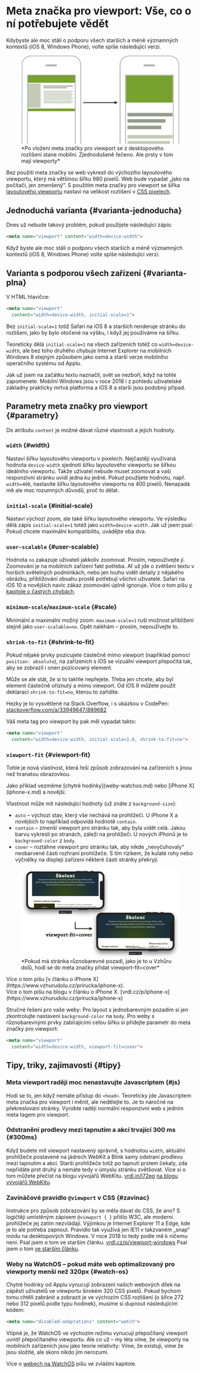 # Meta značka pro viewport: Vše, co o ní potřebujete vědět

Kdybyste ale moc stáli o podporu všech starších a méně významných kontextů (iOS 8, Windows Phone), volte spíše následující verzi.

<figure>
<img src="../dist/images/original/meta-viewport-mobile.jpg" alt="Meta Viewport">
<figcaption markdown="1">
*Po vložení meta značky pro viewport se z desktopového rozlišení stane mobilní. Zjednodušeně řečeno. Ale prsty v tom mají viewporty*
</figcaption>
</figure>

Bez použití meta značky se web vykreslí do výchozího layoutového viewportu, který má většinou šířku 980 pixelů. Web bude vypadat „jako na počítači, jen zmenšený“. S použitím meta značky pro viewport se šířka [layoutového viewportu](viewport.md) nastaví na velikost rozlišení v [CSS pixelech](css-pixel.md).

## Jednoduchá varianta {#varianta-jednoducha}

Dnes už nebude takový problém, pokud použijete následující zápis:

```html
<meta name="viewport" content="width=device-width">
```

Když byste ale moc stáli o podporu všech starších a méně významných kontextů (iOS 8, Windows Phone) volte spíše následující verzi.

## Varianta s podporou všech zařízení {#varianta-plna}

V HTML hlavičce:

```html
<meta name="viewport"
  content="width=device-width, initial-scale=1">
```

Bez `initial-scale=1` totiž Safari na iOS 8 a starších renderuje stránku do rozlišení, jako by bylo otočené na výšku, i když jej používáme na šířku.

Teoreticky dělá `initial-scale=1` na všech zařízeních totéž co `width=device-width`, ale bez toho druhého chybuje Internet Explorer na mobilních Windows 8 stejným způsobem jako osmá a starší verze mobilního operačního systému od Applu.

<!-- AdSnippet -->

Jak už jsem na začátku textu naznačil, svět se nezboří, když na tohle zapomenete. Mobilní Windows jsou v roce 2018 i z pohledu uživatelské základny prakticky mrtvá platforma a iOS 8 a starší jsou podobný případ.

## Parametry meta značky pro viewport {#parametry}

Do atributu `content` je možné dávat různé vlastnosti a jejich hodnoty.

### `width` {#width}

Nastaví šířku layoutového viewportu v pixelech. Nejčastěji využívaná hodnota `device-width` sjednotí šířku layoutového viewportu se šířkou ideálního viewportu. Takže uživatel nebude muset zoomovat a vaši responzivní stránku uvidí jedna ku jedné. Pokud použijete hodnotu, např. `width=400`, nastavíte šířku layoutového viewportu na 400 pixelů. Nenapadá mě ale moc rozumných důvodů, proč to dělat.

### `initial-scale` {#initial-scale}

Nastaví výchozí zoom, ale také šířku layoutového viewportu. Ve výsledku dělá zápis `initial-scale=1` totéž jako `width=device-width`. Jak už jsem psal: Pokud chcete maximální kompatibilitu, uvádějte oba dva.

### `user-scalable` {#user-scalable}

Hodnota `no` zakazuje uživateli jakkoliv zoomovat.  Prosím, nepoužívejte ji. Zoomování je na mobilních zařízení fakt potřeba. Ať už jde o zvětšení textu v horších světelných podmínkách, nebo jen touhu vidět detaily z nějakého obrázku, přibližování obsahu prostě potřebují všichni uživatelé. Safari na iOS 10 a novějších navíc zákaz zoomování úplně ignoruje. <span class="ebook-only">Více o tom píšu [v kapitole o častých chybách](responzivni-ui-caste-chyby.md).</span>

### `minimum-scale`/`maximum-scale` {#scale}

Minimální a maximální možný zoom. `maximum-scale=1` ruší možnost přiblížení stejně jako `user-scalable=no`. Opět naléhám – prosím, nepoužívejte to.

### `shrink-to-fit` {#shrink-to-fit}

Pokud nějaké prvky pozicujete částečně mimo viewport (například pomocí `position: absolute`), na zařízeních s iOS se vizuální viewport přepočítá tak, aby se zobrazil i onen pozicovaný element.

Může se ale stát, že si to takhle nepřejete. Třeba jen chcete, aby byl element částečně oříznutý a mimo viewport. Od iOS 9 můžete použít deklaraci `shrink-to-fit=no`, kterou to zařídíte.

Hezky je to vysvětlené na Stack Overflow, i s ukázkou v CodePen: [stackoverflow.com/a/33949647/889682](https://stackoverflow.com/a/33949647/889682)

Váš meta tag pro viewport by pak měl vypadat takto:

```html
<meta name="viewport"
  content="width=device-width, initial-scale=1.0, shrink-to-fit=no">
```

### `viewport-fit` {#viewport-fit}

Tohle je nová vlastnost, která řeší způsob zobrazování na zařízeních s jinou než hranatou obrazovkou.

<div class="web-only" markdown="1">
Jako příklad vezměme [chytré hodinky](weby-watchos.md) nebo [iPhone X](iphone-x.md) a novější.
</div>

Vlastnost může mít následující hodnoty (už znáte z `background-size`):

- `auto` – výchozí stav, který vše nechává na prohlížeči. U iPhone X a novějších to například odpovídá hodnotě `contain`.
- `contain` – zmenší viewport pro stránku tak, aby byla vidět celá. Jakou barvu vykreslí po stranách, záleží na prohlížeči. U nových iPhonů je to `background-color` z `body`.
- `cover` – roztáhne viewport pro stránku tak, aby nikde „nevyčuhovaly“ neobarvené části rozhraní prohlížeče. S tím rizikem, že kulaté rohy nebo výčnělky na displeji zařízení některé části stránky překryjí.

<figure>
<img src="../dist/images/original/viewport-fit-cover.jpg" alt="Viewport Fit">
<figcaption markdown="1">
*Pokud má stránka různobarevné pozadí, jako je to u Vzhůru dolů, hodí se do meta značky přidat viewport-fit=cover*
</figcaption>
</figure>

<div class="web-only" markdown="1">
Více o tom píšu [v článku o iPhone X](https://www.vzhurudolu.cz/prirucka/iphone-x).
</div>

<div class="ebook-only" markdown="1">
Více o tom píšu na blogu v článku o iPhone X. [vrdl.cz/p/iphone-x](https://www.vzhurudolu.cz/prirucka/iphone-x)
</div>

<!-- AdSnippet -->

Stručné řešení pro vaše weby: Pro layout s jednobarevným pozadím si jen zkontrolujte nastavení `background-color` na `body`. Pro weby s různobarevnými prvky zabírajícími celou šířku si přidejte parametr do meta značky pro viewport:

```html
<meta name="viewport"
  content="width=device-width, viewport-fit=cover">
```

## Tipy, triky, zajímavosti {#tipy}

### Meta viewport raději moc nenastavujte Javascriptem  {#js}

Hodí se to, jen když nemáte přístup do `<head>`. Teoreticky jde Javascriptem meta značka pro viewport i měnit, ale nedělejte to. Je to náročné na překreslování stránky. Vyrobte raději normální responzivní web s jedním meta tagem pro viewport.

### Odstranění prodlevy mezi tapnutím a akcí trvající 300 ms  {#300ms}

Když budete mít viewport nastavený správně, s hodnotou `width`, aktuální prohlížeče postavené na jádrech WebKit a Blink samy odstraní prodlevu mezi tapnutím a akcí. Starší prohlížeče totiž po tapnutí prstem čekaly, zda nepřidáte prst druhý a nemáte tedy v úmyslu stránku zvětšovat. Více si o tom můžete přečíst <span class="ebook-only" markdown="1">na blogu vývojářů WebKitu. [vrdl.in/l72eg](https://webkit.org/blog/5610/more-responsive-tapping-on-ios/)</span> <span class="ebook-only" markdown="1">[na blogu vývojářů WebKitu](https://webkit.org/blog/5610/more-responsive-tapping-on-ios/).</span>

### Zavináčové pravidlo `@viewport` v CSS {#zavinac}

Instrukce pro způsob zobrazování by se měla dávat do CSS, že ano? S logičtěji umístěným zápisem `@viewport { }` přišlo W3C, ale moderní prohlížeče jej zatím nezvládají. Výjimkou je Internet Explorer 11 a Edge, kde je to ale potřeba zapnout. Pravidlo tak využívá jen IE11 v takzvaném „snap“ módu na desktopových Windows. V roce 2018 to tedy podle mě k ničemu není. <span class="ebook-only" markdown="1"> Psal jsem o tom ve starším článku. [vrdl.cz/p/viewport-windows](https://www.vzhurudolu.cz/prirucka/viewport-windows)</span> <span class="web-only" markdown="1">Psal jsem o tom [ve starším článku](https://www.vzhurudolu.cz/prirucka/viewport-windows).</span>

### Weby na WatchOS – pokud máte web optimalizovaný pro viewporty menší než 320px {#watch-os}

Chytré hodinky od Applu vynucují zobrazení našich webových dílek  na zápěstí uživatelů ve viewportu širokém 320 CSS pixelů. Pokud bychom tomu chtěli zabránit a zobrazit je ve výchozím CSS rozlišení (o šířce 272 nebo 312 pixelů podle typu hodinek), musíme si dupnout následujícím kódem:

```html
<meta name="disabled-adaptations" content="watch">
```

Vtipné je, že WatchOS ve výchozím režimu vynucují přepočítaný viewport uvnitř přepočítaného viewportu. Ale co už – my léta víme, že viewporty na mobilních zařízeních jsou jako teorie relativity: Víme, že existují, víme že jsou složité, ale skoro nikdo jim nerozumí.

<div class="ebook-only" markdown="1">

Více o [webech na WatchOS](weby-watchos.md) píšu ve zvláštní kapitole.

</div>

<!-- AdSnippet -->
